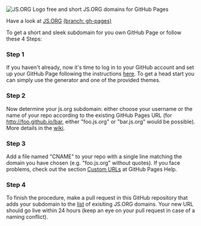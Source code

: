 ![JS.ORG Logo](http://logo.js.org/png/github_header.png)
free and short JS.ORG domains for GitHub Pages

Have a look at [JS.ORG](http://dns.js.org) [(branch: gh-pages)](https://github.com/js-org/dns/tree/gh-pages)

To get a short and sleek subdomain for you own GitHub Page or follow these 4 Steps:

### Step 1
If you haven't already, now it's time to log in to your GitHub account and set up your GitHub Page following the instructions [here](https://pages.github.com/). To get a head start you can simply use the generator and one of the provided themes.

### Step 2
Now determine your js.org subdomain: either choose your username or the name of your repo according to the existing GitHub Pages URL (for http://foo.github.io/bar, either "foo.js.org" or "bar.js.org" would be possible). More details in the [wiki](https://github.com/js-org/dns/wiki).

### Step 3
Add a file named "CNAME" to your repo with a single line matching the domain you have chosen (e.g. "foo.js.org" without quotes). If you face problems, check out the section [Custom URLs](https://help.github.com/articles/setting-up-a-custom-domain-with-github-pages/#creating-and-committing-a-cname-file) at GitHub Pages Help.

### Step 4
To finish the procedure, make a pull request in this GitHub repository that adds your subdomain to the [list](https://github.com/js-org/dns/blob/master/cnames_active.js) of exisiting JS.ORG domains. Your new URL should go live within 24 hours (keep an eye on your pull request in case of a naming conflict).
